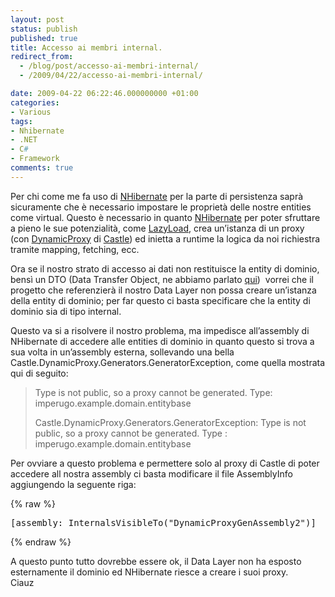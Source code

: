 ```yaml
---
layout: post
status: publish
published: true
title: Accesso ai membri internal.
redirect_from: 
  - /blog/post/accesso-ai-membri-internal/
  - /2009/04/22/accesso-ai-membri-internal/

date: 2009-04-22 06:22:46.000000000 +01:00
categories:
- Various
tags:
- Nhibernate
- .NET
- C#
- Framework
comments: true
---
```

<p>Per chi come me fa uso di <a target="_blank" href="http://www.nhibernate.org">NHibernate</a> per la parte di persistenza sapr&agrave; sicuramente che &egrave; necessario impostare le propriet&agrave; delle nostre entities come virtual. Questo &egrave; necessario in quanto <a target="_blank" href="http://www.nhibernate.org">NHibernate</a> per poter sfruttare a pieno le sue potenzialit&agrave;, come <a target="_blank" href="http://www.martinfowler.com/eaaCatalog/lazyLoad.html">LazyLoad</a>, crea un&rsquo;istanza di un proxy (con&nbsp;<a target="_blank" href="http://www.castleproject.org/dynamicproxy/index.html">DynamicProxy</a> di <a target="_blank" href="http://www.castleproject.org/">Castle</a>) ed inietta a runtime la logica da noi richiestra tramite mapping, fetching, ecc.</p>
<p>Ora se il nostro strato di accesso ai dati non restituisce la entity di dominio, bens&igrave; un DTO (Data Transfer Object, ne abbiamo parlato <a target="_blank" href="http://imperugo.tostring.it/Blog/Post/DTO-IL-e-Reflection-nelle-nostre-applicazioni">qui</a>)&nbsp; vorrei che il progetto che referenzier&agrave; il nostro Data Layer non possa creare un&rsquo;istanza della entity di dominio; per far questo ci basta specificare che la entity di dominio sia di tipo internal.</p>
<p>Questo va si a risolvere il nostro problema, ma impedisce all&rsquo;assembly di NHibernate di accedere alle entities di dominio in quanto questo si trova a sua volta in un&rsquo;assembly esterna, sollevando una bella Castle.DynamicProxy.Generators.GeneratorException, come quella mostrata qui di seguito:</p>
<blockquote>
<p>Type is not public, so a proxy cannot be generated. Type: imperugo.example.domain.entitybase</p>
<p>Castle.DynamicProxy.Generators.GeneratorException: Type is not public, so a proxy cannot be generated. Type : imperugo.example.domain.entitybase</p>
</blockquote>
<p>Per ovviare a questo problema e permettere solo al proxy di Castle di poter accedere all nostra assembly ci basta modificare il file AssemblyInfo aggiungendo la seguente riga:</p>
{% raw %}<pre class="brush: csharp; ruler: true; gutter: false; toolbar: false;">
[assembly: InternalsVisibleTo(&quot;DynamicProxyGenAssembly2&quot;)]</pre>{% endraw %}
<p>A questo punto tutto dovrebbe essere ok, il Data Layer non ha esposto esternamente il dominio ed NHibernate riesce a creare i suoi proxy.   <br />
Ciauz</p>
